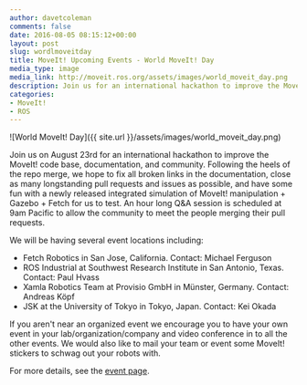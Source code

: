 ```yaml
---
author: davetcoleman
comments: false
date: 2016-08-05 08:15:12+00:00
layout: post
slug: wordlmoveitday
title: MoveIt! Upcoming Events - World MoveIt! Day
media_type: image
media_link: http://moveit.ros.org/assets/images/world_moveit_day.png
description: Join us for an international hackathon to improve the MoveIt! code base, documentation, and community.
categories:
- MoveIt!
- ROS
---
```


![World MoveIt! Day]({{ site.url }}/assets/images/world_moveit_day.png)

Join us on August 23rd for an international hackathon to improve the MoveIt! code base, documentation, and community. Following the heels of the repo merge, we hope to fix all broken links in the documentation, close as many longstanding pull requests and issues as possible, and have some fun with a newly released integrated simulation of MoveIt! manipulation + Gazebo + Fetch for us to test. An hour long Q&amp;A session is scheduled at 9am Pacific to allow the community to meet the people merging their pull requests.

We will be having several event locations including:

- Fetch Robotics in San Jose, California. Contact: Michael Ferguson
- ROS Industrial at Southwest Research Institute in San Antonio, Texas. Contact: Paul Hvass
- Xamla Robotics Team at Provisio GmbH in Münster, Germany. Contact: Andreas Köpf
- JSK at the University of Tokyo in Tokyo, Japan. Contact: Kei Okada

If you aren't near an organized event we encourage you to have your own event in your lab/organization/company and video conference in to all the other events. We would also like to mail your team or event some MoveIt! stickers to schwag out your robots with.

For more details, see the [event page](/events/world-moveit-day/).
